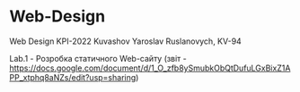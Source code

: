 # Web-Design
Web Design KPI-2022
Kuvashov Yaroslav Ruslanovych, KV-94

Lab.1 - Розробка статичного Web-сайту 
 (звіт - https://docs.google.com/document/d/1_O_zfb8ySmubkObQtDufuLGxBixZ1APP_xtphq8aNZs/edit?usp=sharing)
